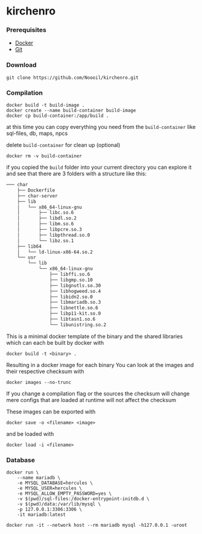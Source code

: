 # kirchenro

### Prerequisites
* [Docker](https://hub.docker.com/?overlay=onboarding)
* [Git](https://git-scm.com/downloads)

### Download
```
git clone https://github.com/Noooil/kirchenro.git
```

### Compilation
```
docker build -t build-image .
docker create --name build-container build-image
docker cp build-container:/app/build .
```
at this time you can copy everything you need from the `build-container` like sql-files, db, maps, npcs

delete `build-container` for clean up (optional)  
```
docker rm -v build-container
```

if you copied the `build` folder into your current directory you can explore it and see that there are 3 folders with a structure like this:
```bash
─── char
    ├── Dockerfile
    ├── char-server
    ├── lib
    │   └── x86_64-linux-gnu
    │       ├── libc.so.6
    │       ├── libdl.so.2
    │       ├── libm.so.6
    │       ├── libpcre.so.3
    │       ├── libpthread.so.0
    │       └── libz.so.1
    ├── lib64
    │   └── ld-linux-x86-64.so.2
    └── usr
        └── lib
            └── x86_64-linux-gnu
                ├── libffi.so.6
                ├── libgmp.so.10
                ├── libgnutls.so.30
                ├── libhogweed.so.4
                ├── libidn2.so.0
                ├── libmariadb.so.3
                ├── libnettle.so.6
                ├── libp11-kit.so.0
                ├── libtasn1.so.6
                └── libunistring.so.2
```
This is a minimal docker template of the binary and the shared libraries which can each be built by docker with  
```
docker build -t <binary> .
```

Resulting in a docker image for each binary
You can look at the images and their respective checksum with  
```
docker images --no-trunc
```

If you change a compilation flag or the sources the checksum will change mere configs that are loaded at runtime will not affect the checksum

These images can be exported with
```
docker save -o <filename> <image>
```
and be loaded with
```
docker load -i <filename>
```

### Database

```
docker run \
    --name mariadb \
    -e MYSQL_DATABASE=hercules \
    -e MYSQL_USER=hercules \
    -e MYSQL_ALLOW_EMPTY_PASSWORD=yes \
    -v $(pwd)/sql-files:/docker-entrypoint-initdb.d \
    -v $(pwd)/data:/var/lib/mysql \
    -p 127.0.0.1:3306:3306 \
    -it mariadb:latest
```

```
docker run -it --network host --rm mariadb mysql -h127.0.0.1 -uroot
```
